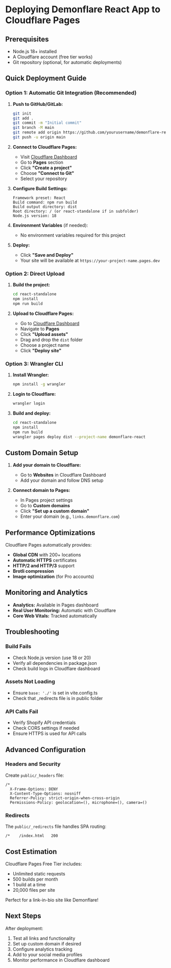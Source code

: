 # Deploying Demonflare React App to Cloudflare Pages

## Prerequisites

- Node.js 18+ installed
- A Cloudflare account (free tier works)
- Git repository (optional, for automatic deployments)

## Quick Deployment Guide

### Option 1: Automatic Git Integration (Recommended)

1. **Push to GitHub/GitLab:**
   ```bash
   git init
   git add .
   git commit -m "Initial commit"
   git branch -M main
   git remote add origin https://github.com/yourusername/demonflare-react.git
   git push -u origin main
   ```

2. **Connect to Cloudflare Pages:**
   - Visit [Cloudflare Dashboard](https://dash.cloudflare.com)
   - Go to **Pages** section
   - Click **"Create a project"**
   - Choose **"Connect to Git"**
   - Select your repository

3. **Configure Build Settings:**
   ```
   Framework preset: React
   Build command: npm run build
   Build output directory: dist
   Root directory: / (or react-standalone if in subfolder)
   Node.js version: 18
   ```

4. **Environment Variables** (if needed):
   - No environment variables required for this project

5. **Deploy:**
   - Click **"Save and Deploy"**
   - Your site will be available at `https://your-project-name.pages.dev`

### Option 2: Direct Upload

1. **Build the project:**
   ```bash
   cd react-standalone
   npm install
   npm run build
   ```

2. **Upload to Cloudflare Pages:**
   - Go to [Cloudflare Dashboard](https://dash.cloudflare.com)
   - Navigate to **Pages**
   - Click **"Upload assets"**
   - Drag and drop the `dist` folder
   - Choose a project name
   - Click **"Deploy site"**

### Option 3: Wrangler CLI

1. **Install Wrangler:**
   ```bash
   npm install -g wrangler
   ```

2. **Login to Cloudflare:**
   ```bash
   wrangler login
   ```

3. **Build and deploy:**
   ```bash
   cd react-standalone
   npm install
   npm run build
   wrangler pages deploy dist --project-name demonflare-react
   ```

## Custom Domain Setup

1. **Add your domain to Cloudflare:**
   - Go to **Websites** in Cloudflare Dashboard
   - Add your domain and follow DNS setup

2. **Connect domain to Pages:**
   - In Pages project settings
   - Go to **Custom domains**
   - Click **"Set up a custom domain"**
   - Enter your domain (e.g., `links.demonflare.com`)

## Performance Optimizations

Cloudflare Pages automatically provides:
- **Global CDN** with 200+ locations
- **Automatic HTTPS** certificates
- **HTTP/2 and HTTP/3** support
- **Brotli compression**
- **Image optimization** (for Pro accounts)

## Monitoring and Analytics

- **Analytics:** Available in Pages dashboard
- **Real User Monitoring:** Automatic with Cloudflare
- **Core Web Vitals:** Tracked automatically

## Troubleshooting

### Build Fails
- Check Node.js version (use 18 or 20)
- Verify all dependencies in package.json
- Check build logs in Cloudflare dashboard

### Assets Not Loading
- Ensure `base: './'` is set in vite.config.ts
- Check that _redirects file is in public folder

### API Calls Fail
- Verify Shopify API credentials
- Check CORS settings if needed
- Ensure HTTPS is used for API calls

## Advanced Configuration

### Headers and Security
Create `public/_headers` file:
```
/*
  X-Frame-Options: DENY
  X-Content-Type-Options: nosniff
  Referrer-Policy: strict-origin-when-cross-origin
  Permissions-Policy: geolocation=(), microphone=(), camera=()
```

### Redirects
The `public/_redirects` file handles SPA routing:
```
/*    /index.html   200
```

## Cost Estimation

Cloudflare Pages Free Tier includes:
- Unlimited static requests
- 500 builds per month
- 1 build at a time
- 20,000 files per site

Perfect for a link-in-bio site like Demonflare!

## Next Steps

After deployment:
1. Test all links and functionality
2. Set up custom domain if desired
3. Configure analytics tracking
4. Add to your social media profiles
5. Monitor performance in Cloudflare dashboard